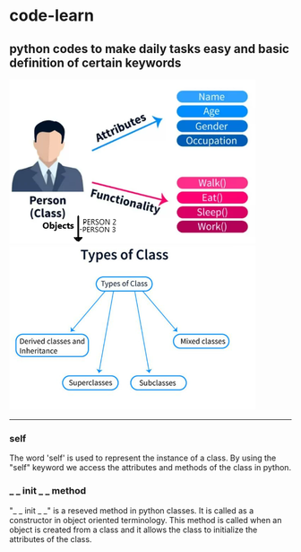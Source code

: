 # code-learn
python codes to make daily tasks easy and basic definition of certain keywords
---
![class](CLASS.PNG "Class - Objects, Attributes and Functionalities") ![class types](CLASSTYPES.PNG "Different types of Classes") 

---


### self
The word 'self' is used to represent the instance of a class. By using the "self" keyword we access the attributes and methods of the class in python.

### _ _ init _ _ method
"_ _ init _ _" is a reseved method in python classes. It is called as a constructor in object oriented terminology. This method is called when an object is created from a class and it allows the class to initialize the attributes of the class.
